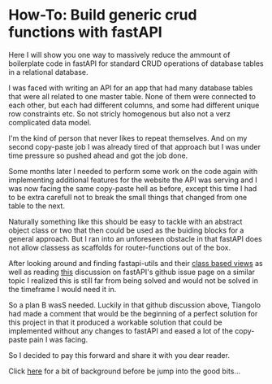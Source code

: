 # How-To: Build generic crud functions with fastAPI

Here I will show you one way to massively reduce the ammount of boilerplate code in 
fastAPI for standard CRUD operations of database tables in a relational database.

I  was faced with writing an API for an app that had many database tables that were all related to one master table. None of them were connected to each other, but each had different columns, and some had different unique row constraints etc. So not stricly homogenous but also not a verz complicated data model.

I'm the kind of person that never likes to repeat themselves. And on my second copy-paste job I was already tired of that approach but I was under time pressure so pushed ahead and got the job done.

Some months later I needed to perform some work on the code again with implementing additional features for the website the API was serving and I was now facing the same copy-paste hell as before, except this time I had to be extra carefull not to break the small things that changed from one table to the next.

Naturally something like this should be easy to tackle with an abstract object class or two that then could be used as the buiding blocks for a general approach.  But I ran into an unforeseen obstacle in that fastAPI does not allow classess as scaffolds for router-functions out of the box.

After looking around and finding fastapi-utils and their [class based views](https://fastapi-utils.davidmontague.xyz/user-guide/class-based-views/) as well as reading [this](https://github.com/tiangolo/fastapi/issues/2625) discussion on fastAPI's github issue page on a similar topic I realized this is still far from being solved and would not be solved in the timeframe I would need it in. 

So a plan B wasS needed. Luckily in that github discussion above, Tiangolo had made a comment that would be the beginning of a perfect solution for this project in that it produced a workable solution that could be implemented without any changes to fastAPI and eased a lot of the copy-paste pain I was facing.

So I decided to pay this forward and share it with you dear reader.

Click [here](./background) for a bit of background before be jump into the good bits...
